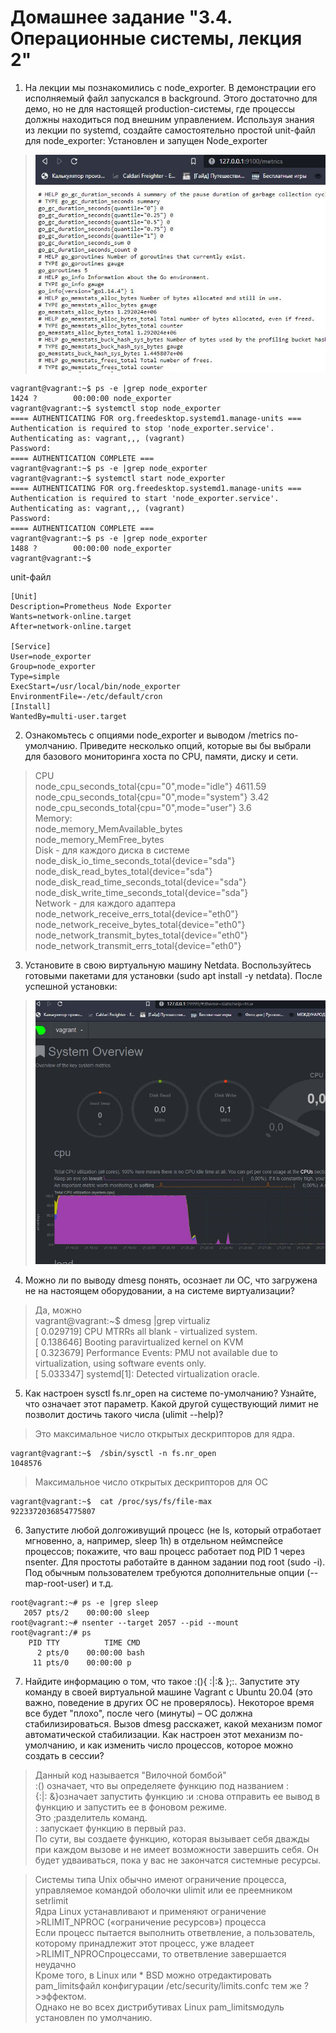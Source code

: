 # Домашнее задание "3.4. Операционные системы, лекция 2"
1. На лекции мы познакомились с node_exporter. В демонстрации его исполняемый файл запускался в background. Этого достаточно для демо, но не для настоящей production-системы, где процессы должны находиться под внешним управлением. Используя знания из лекции по systemd, создайте самостоятельно простой unit-файл для node_exporter:
Установлен и запущен Node_exporter
>![PID 1](https://github.com/Smarzhic/netology/blob/main/03-sysadmin-04-os/1.JPG)
```
vagrant@vagrant:~$ ps -e |grep node_exporter
1424 ?        00:00:00 node_exporter
vagrant@vagrant:~$ systemctl stop node_exporter
==== AUTHENTICATING FOR org.freedesktop.systemd1.manage-units ===
Authentication is required to stop 'node_exporter.service'.
Authenticating as: vagrant,,, (vagrant)
Password:
==== AUTHENTICATION COMPLETE ===
vagrant@vagrant:~$ ps -e |grep node_exporter
vagrant@vagrant:~$ systemctl start node_exporter
==== AUTHENTICATING FOR org.freedesktop.systemd1.manage-units ===
Authentication is required to start 'node_exporter.service'.
Authenticating as: vagrant,,, (vagrant)
Password:
==== AUTHENTICATION COMPLETE ===
vagrant@vagrant:~$ ps -e |grep node_exporter
1488 ?        00:00:00 node_exporter
vagrant@vagrant:~$
```
 unit-файл
```
[Unit]
Description=Prometheus Node Exporter
Wants=network-online.target
After=network-online.target

[Service]
User=node_exporter
Group=node_exporter
Type=simple
ExecStart=/usr/local/bin/node_exporter
EnvironmentFile=-/etc/default/cron
[Install]
WantedBy=multi-user.target
```
2. Ознакомьтесь с опциями node_exporter и выводом /metrics по-умолчанию. Приведите несколько опций, которые вы бы выбрали для базового мониторинга хоста по CPU, памяти, диску и сети.
> CPU  
> node_cpu_seconds_total{cpu="0",mode="idle"} 4611.59  
> node_cpu_seconds_total{cpu="0",mode="system"} 3.42  
> node_cpu_seconds_total{cpu="0",mode="user"} 3.6  
> Memory:  
> node_memory_MemAvailable_bytes  
> node_memory_MemFree_bytes  
> Disk - для каждого диска в системе  
> node_disk_io_time_seconds_total{device="sda"}  
> node_disk_read_bytes_total{device="sda"}  
> node_disk_read_time_seconds_total{device="sda"}  
> node_disk_write_time_seconds_total{device="sda"}  
> Network - для каждого адаптера  
> node_network_receive_errs_total{device="eth0"}  
> node_network_receive_bytes_total{device="eth0"}  
> node_network_transmit_bytes_total{device="eth0"}  
> node_network_transmit_errs_total{device="eth0"}  
3. Установите в свою виртуальную машину Netdata. Воспользуйтесь готовыми пакетами для установки (sudo apt install -y netdata). После успешной установки:
>![PID 1](https://github.com/Smarzhic/netology/blob/main/03-sysadmin-04-os/2.JPG)
4. Можно ли по выводу dmesg понять, осознает ли ОС, что загружена не на настоящем оборудовании, а на системе виртуализации?
> Да, можно  
> vagrant@vagrant:~$ dmesg |grep virtualiz  
> [    0.029719] CPU MTRRs all blank - virtualized system.  
> [    0.138646] Booting paravirtualized kernel on KVM  
> [    0.323679] Performance Events: PMU not available due to virtualization, using software events only.  
> [    5.033347] systemd[1]: Detected virtualization oracle.  
5. Как настроен sysctl fs.nr_open на системе по-умолчанию? Узнайте, что означает этот параметр. Какой другой существующий лимит не позволит достичь такого числа (ulimit --help)?
> Это максимальное число открытых дескрипторов для ядра.  
```
vagrant@vagrant:~$  /sbin/sysctl -n fs.nr_open
1048576
```
> Максимальное число открытых дескрипторов для ОС
```
vagrant@vagrant:~$  cat /proc/sys/fs/file-max
9223372036854775807
```
6. Запустите любой долгоживущий процесс (не ls, который отработает мгновенно, а, например, sleep 1h) в отдельном неймспейсе процессов; покажите, что ваш процесс работает под PID 1 через nsenter. Для простоты работайте в данном задании под root (sudo -i). Под обычным пользователем требуются дополнительные опции (--map-root-user) и т.д.
```
root@vagrant:~# ps -e |grep sleep
   2057 pts/2    00:00:00 sleep
root@vagrant:~# nsenter --target 2057 --pid --mount
root@vagrant:/# ps
    PID TTY          TIME CMD
      2 pts/0    00:00:00 bash
     11 pts/0    00:00:00 p
`````
7. Найдите информацию о том, что такое :(){ :|:& };:. Запустите эту команду в своей виртуальной машине Vagrant с Ubuntu 20.04 (это важно, поведение в других ОС не проверялось). Некоторое время все будет "плохо", после чего (минуты) – ОС должна стабилизироваться. Вызов dmesg расскажет, какой механизм помог автоматической стабилизации. Как настроен этот механизм по-умолчанию, и как изменить число процессов, которое можно создать в сессии?
> Данный код называется "Вилочной бомбой"  
> :() означает, что вы определяете функцию под названием :  
> {:|: &}означает запустить функцию :и :снова отправить ее вывод в функцию и запустить ее в фоновом режиме.  
> Это ;разделитель команд.  
>  : запускает функцию в первый раз.  
> По сути, вы создаете функцию, которая вызывает себя дважды при каждом вызове и не имеет возможности завершить себя. Он будет удваиваться, пока у вас не закончатся системные ресурсы.

> Системы типа Unix обычно имеют ограничение процесса, управляемое командой оболочки ulimit или ее преемником setrlimit   
> Ядра Linux устанавливают и применяют ограничение  >RLIMIT_NPROC («ограничение ресурсов») процесса   
> Если процесс пытается выполнить ответвление, а пользователь, которому принадлежит этот процесс, уже владеет >RLIMIT_NPROCпроцессами, то ответвление завершается неудачно  
> Кроме того, в Linux или * BSD можно отредактировать pam_limitsфайл конфигурации /etc/security/limits.confс тем же ?>эффектом.  
> Однако не во всех дистрибутивах Linux pam_limitsмодуль установлен по умолчанию.
